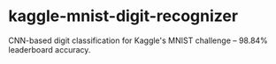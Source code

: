 # kaggle-mnist-digit-recognizer
CNN-based digit classification for Kaggle's MNIST challenge – 98.84% leaderboard accuracy.
